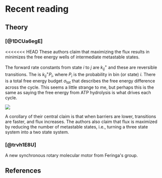 # Recent reading


## Theory

### [@1DCUa6egE]
<<<<<<< HEAD
These authors claim that maximizing the flux results in minimizes the free energy wells of intermediate metastable states. 

The forward rate constants from state $i$ to $j$ are $k^{+}_{ij}$ and these are reversible transitions. The is $k^{+}_{ij} P_{i}$, where $P_{i}$ is the probability in bin (or state) $i$. There is a total free energy budget $\sigma_\text{tot}$ that describes the free energy difference across the cycle. This seems a little strange to me, but perhaps this is the same as saying the free energy from ATP hydrolysis is what drives each cycle.

![](../sections/images/brown-2017-figure2.png)

A corollary of their central claim is that when barriers are lower, transitions are faster, and flux increases. The authors also claim that flux is maximized by reducing the number of metastable states, i.e., turning a three state system into a two state system. 

### [@trvh1E8U]
A new synchronous rotary molecular motor from Feringa's group. 


## References